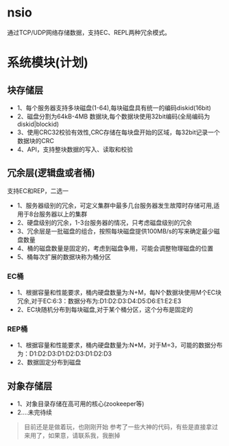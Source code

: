 # nsio

通过TCP/UDP网络存储数据，支持EC、REPL两种冗余模式。


# 系统模块(计划)
## 块存储层
* 1、每个服务器支持多块磁盘(1-64),每块磁盘具有统一的编码diskid(16bit)
* 2、磁盘分割为64kB-4MB 数据块,每个数据块使用32bit编码(全局编码为diskid|blockid)
* 3、使用CRC32校验有效性,CRC存储在每块盘开始的区域，每32bit记录一个数据块的CRC
* 4、API，支持整块数据的写入、读取和校验

## 冗余层(逻辑盘或者桶)
支持EC和REP，二选一
* 1、服务器级别的冗余，可定义集群中最多几台服务器发生故障时存储可用,适用于8台服务器以上的集群
* 2、硬盘级别的冗余，1-3台服务器的情况，只考虑磁盘级别的冗余
* 3、冗余层是一批磁盘的组合，按照每块磁盘提供100MB/s的写来确定最少磁盘数量
* 4、桶的磁盘数量是固定的，考虑到磁盘争用，可能会调整物理磁盘的位置
* 5、桶每次扩展的数据块称为桶分区
### EC桶
* 1、根据容量和性能要求，桶内硬盘数量为:N+M，每N个数据块使用M个EC块冗余,对于EC:6:3：数据分布为:D1:D2:D3:D4:D5:D6:E1:E2:E3
* 2、EC块随机分布到每块磁盘,对于某个桶分区，这个分布是固定的
### REP桶
* 1、根据容量和性能要求，桶内硬盘数量为:N*M，对于M=3，可能的数据分布为：D1:D2:D3:D1:D2:D3:D1:D2:D3
* 2、数据固定分布到磁盘

## 对象存储层
* 1、对象目录存储在高可用的核心(zookeeper等)
* 2....未完待续


> 目前还是是做着玩，也刚刚开始
> 参考了一些大神的代码，有些是直接拿过来用了，如果意，请联系我，我删掉

